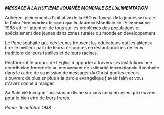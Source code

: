 ***MESSAGE À LA HUITIÈME JOURNÉE MONDIALE DE L'ALIMENTATION***

Adhérent pleinement a l'initiative de la FAO en faveur de la jeunesse rurale le Saint Père exprime le voeu que la Journée Mondiale de l'Alimentation 1988 attire l'attention de tous sur les problèmes des populations et spécialement des jeunes dans zones rurales du monde en développement.

Le Pape souhaite que ces jeunes trouvent les éducateurs qui les aident a tirer le meilleur parti de leurs ressources en restant proches de leurs traditions de leurs familles et de leurs racines.

Reaffirmant le propos de l'Eglise d'apporter a travers ses institutions une contribution fraternelle au mouvement de solidarité internationale il souhaite dans le cadre de sa mission de messager du Christ que les coeurs s'ouvrent de plus en plus a la parole evangelique j'avais faim et vous m'avez donne a manger.

Sa Sainteté invoque l'assistance divine sur tous ceux et celles qui oeuvrent pour le bien etre de leurs freres.

*Rome, 16 octobre 1988*